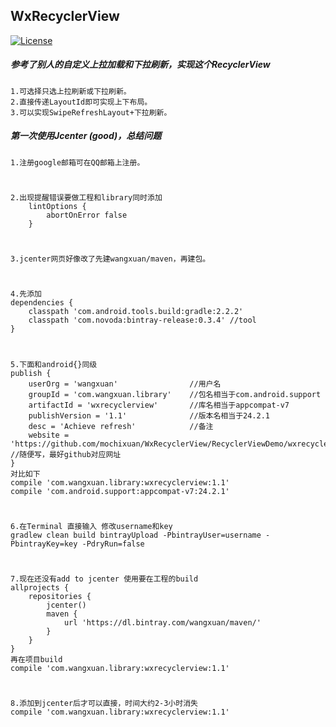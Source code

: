## WxRecyclerView

[![License](https://img.shields.io/badge/license-Apache%202-green.svg)](https://www.apache.org/licenses/LICENSE-2.0)

##### 参考了别人的自定义上拉加载和下拉刷新，实现这个RecyclerView
	1.可选择只选上拉刷新或下拉刷新。
	2.直接传递LayoutId即可实现上下布局。
	3.可以实现SwipeRefreshLayout+下拉刷新。
##### 第一次使用Jcenter (good)，总结问题
	1.注册google邮箱可在QQ邮箱上注册。
#
	2.出现提醒错误要做工程和library同时添加
		lintOptions {
	        abortOnError false
	    }
#
	3.jcenter网页好像改了先建wangxuan/maven，再建包。
#
	4.先添加
	dependencies {
        classpath 'com.android.tools.build:gradle:2.2.2'
        classpath 'com.novoda:bintray-release:0.3.4' //tool
    } 
#
	5.下面和android{}同级
	publish {
	    userOrg = 'wangxuan' 				//用户名
	    groupId = 'com.wangxuan.library'	//包名相当于com.android.support
	    artifactId = 'wxrecyclerview'		//库名相当于appcompat-v7
	    publishVersion = '1.1'				//版本名相当于24.2.1
	    desc = 'Achieve refresh'			//备注
	    website = 'https://github.com/mochixuan/WxRecyclerView/RecyclerViewDemo/wxrecyclerview'	//随便写，最好github对应网址
	}
	对比如下
	compile 'com.wangxuan.library:wxrecyclerview:1.1'
	compile 'com.android.support:appcompat-v7:24.2.1'
#
	6.在Terminal 直接输入 修改username和key
	gradlew clean build bintrayUpload -PbintrayUser=username -PbintrayKey=key -PdryRun=false
#
	7.现在还没有add to jcenter 使用要在工程的build
	allprojects {
	    repositories {
	        jcenter()
	        maven {
	            url 'https://dl.bintray.com/wangxuan/maven/'
	        }
	    }
	}
	再在项目build
	compile 'com.wangxuan.library:wxrecyclerview:1.1'

#	
	8.添加到jcenter后才可以直接，时间大约2-3小时消失
	compile 'com.wangxuan.library:wxrecyclerview:1.1'
